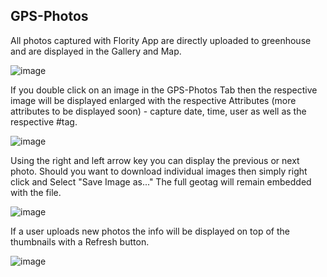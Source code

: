 ## GPS-Photos

All photos captured with Flority App are directly uploaded to greenhouse and are displayed in the Gallery and Map.

![image](https://github.com/Wells-for-Zoe/book/assets/97762115/68600cee-a5d8-4e84-9987-e8a15180a61f)

If you double click on an image in the GPS-Photos Tab then the respective image will be displayed enlarged with the respective Attributes (more attributes to be displayed soon) - capture date, time, user as well as the respective #tag.

![image](https://github.com/Wells-for-Zoe/book/assets/97762115/2dd67b3c-9d7b-4a3e-85dc-7cbf69960991)

Using the right and left arrow key you can display the previous or next photo. Should you want to download individual images then simply right click and Select "Save Image as..." The full geotag will remain embedded with the file.

![image](https://github.com/Wells-for-Zoe/book/assets/97762115/1a7a6c8a-eba6-46e0-ae4e-b9c416416dd8)

If a user uploads new photos the info will be displayed on top of the thumbnails with a Refresh button.

![image](https://github.com/Wells-for-Zoe/book/assets/97762115/962e42f4-489a-4973-956e-39c8dbb0c5bf)


